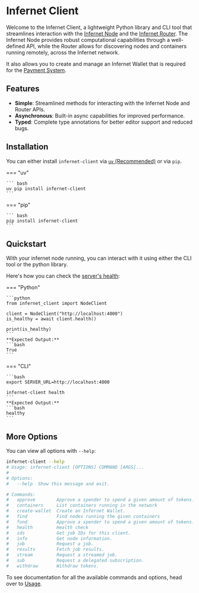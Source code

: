 # Infernet Client
Welcome to the Infernet Client, a lightweight Python library and CLI tool that streamlines interaction with the [Infernet Node](https://github.com/ritual-net/infernet-node) and the [Infernet Router](https://github.com/ritual-net/infernet-router). The Infernet Node provides robust computational capabilities through a well-defined API, while the Router allows for discovering nodes and containers running remotely, across the Infernet network.

It also allows you to create and manage an Infernet Wallet that is required for the [Payment System](https://docs.ritual.net/infernet/payments).

## Features

- **Simple**: Streamlined methods for interacting with the Infernet Node and Router APIs.
- **Asynchronous**: Built-in async capabilities for improved performance.
- **Typed**: Complete type annotations for better editor support and reduced bugs.


## Installation
You can either install `infernet-client` via [`uv` (Recommended)](https://astral.sh/blog/uv) or via `pip`.

=== "uv"

    ``` bash
    uv pip install infernet-client
    ```

=== "pip"

    ``` bash
    pip install infernet-client
    ```

## Quickstart

With your infernet node running, you can interact with it using either the CLI tool or the python library.

Here's how you can check the [server's health](https://docs.ritual.net/infernet/node/api#healthinfo):

=== "Python"

    ```python
    from infernet_client import NodeClient

    client = NodeClient("http://localhost:4000")
    is_healthy = await client.health()

    print(is_healthy)
    ```
    **Expected Output:**
    ```bash
    True
    ```

=== "CLI"

    ```bash
    export SERVER_URL=http://localhost:4000

    infernet-client health
    ```
    **Expected Output:**
    ```bash
    healthy
    ```

## More Options

You can view all options with `--help`:

```bash
infernet-client --help
# Usage: infernet-client [OPTIONS] COMMAND [ARGS]...
#
# Options:
#   --help  Show this message and exit.

# Commands:
#   approve        Approve a spender to spend a given amount of tokens.
#   containers     List containers running in the network
#   create-wallet  Create an Infernet Wallet.
#   find           Find nodes running the given containers
#   fund           Approve a spender to spend a given amount of tokens.
#   health         Health check
#   ids            Get job IDs for this client.
#   info           Get node information.
#   job            Request a job.
#   results        Fetch job results.
#   stream         Request a streamed job.
#   sub            Request a delegated subscription.
#   withdraw       Withdraw tokens.
```

To see documentation for all the available commands and options, head over to [Usage](usage.md).
